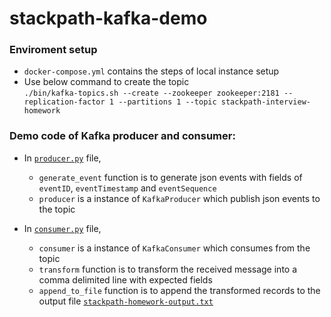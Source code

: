 # stackpath-kafka-demo
### Enviroment setup
- `docker-compose.yml` contains the steps of local instance setup
- Use below command to create the topic    
`./bin/kafka-topics.sh --create --zookeeper zookeeper:2181 --replication-factor 1 --partitions 1 --topic stackpath-interview-homework` 

### Demo code of Kafka producer and consumer:
- In [`producer.py`](https://github.com/Tmzpanda/stackpath-kafka-demo/blob/master/producer.py) file,
  - `generate_event` function is to generate json events with fields of `eventID`, `eventTimestamp` and `eventSequence`
  - `producer` is a instance of `KafkaProducer` which publish json events to the topic
  
- In [`consumer.py`](https://github.com/Tmzpanda/stackpath-kafka-demo/blob/master/consumer.py) file,
  - `consumer` is a instance of `KafkaConsumer` which consumes from the topic
  - `transform` function is to transform the received message into a comma delimited line with expected fields
  - `append_to_file` function is to append the transformed records to the output file [`stackpath-homework-output.txt`](https://github.com/Tmzpanda/stackpath-kafka-demo/blob/master/temp/stackpath-homework-output.txt)
 

  


